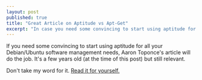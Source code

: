 ```yaml
---
layout: post
published: true
title: "Great Article on Aptitude vs Apt-Get"
excerpt: "In case you need some convincing to start using aptitude for all your Debian/Ubuntu software management needs"
---
```


If you need some convincing to start using aptitude for all your Debian/Ubuntu software management needs, Aaron Toponce's article will do the job. It's a few years old (at the time of this post) but still relevant.

Don't take my word for it. [Read it for yourself.][1]


[1]: http://pthree.org/2007/08/12/aptitude-vs-apt-get/
